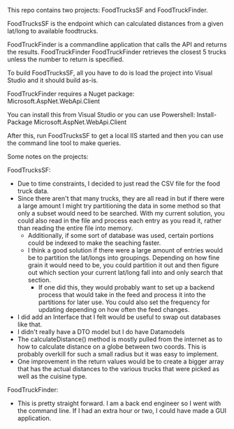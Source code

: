 This repo contains two projects: FoodTrucksSF and FoodTruckFinder.

FoodTrucksSF is the endpoint which can calculated distances from a given lat/long to available foodtrucks.

FoodTruckFinder is a commandline application that calls the API and returns the results.
	FoodTruckFinder <lat> <long> <optional number to return>
	FoodTruckFinder retrieves the closest 5 trucks unless the number to return is specified.

To build FoodTrucksSF, all you have to do is load the project into Visual Studio and it should build as-is.

FoodTruckFinder requires a Nuget package: Microsoft.AspNet.WebApi.Client

You can install this from Visual Studio or you can use Powershell: Install-Package Microsoft.AspNet.WebApi.Client

After this, run FoodTrucksSF to get a local IIS started and then you can use the command line tool to make queries.


Some notes on the projects:

FoodTrucksSF:
- Due to time constraints, I decided to just read the CSV file for the food truck data.
- Since there aren't that many trucks, they are all read in but if there were a large amount I might try partitioning the data in some method so that only a subset would need to be searched.  With my current solution, you could also read in the file and process each entry as you read it, rather than reading the entire file into memory.
	- Additionally, if some sort of database was used, certain portions could be indexed to make the seaching faster.
	- I think a good solution if there were a large amount of entries would be to partition the lat/longs into groupings.  Depending on how fine grain it would  need to be, you could partition it out and then figure out which section your current lat/long fall into and only search that section.
		- If one did this, they would probably want to set up a backend process that would take in the feed and process it into the partitions for later use.  You could also set the frequency for updating depending on how often the feed changes.
- I did add an Interface that I felt would be useful to swap out databases like that.
- I didn't really have a DTO model but I do have Datamodels
- The calculateDistance() method is mostly pulled from the internet as to how to calculate distance on a globe between two coords.  This is probably overkill for such a small radius but it was easy to implement.
- One improvement in the return values would be to create a bigger array that has the actual distances to the various trucks that were picked as well as the cuisine type.

FoodTruckFinder:
- This is pretty straight forward.  I am a back end engineer so I went with the command line.  If I had an extra hour or two, I could have made a GUI application.

